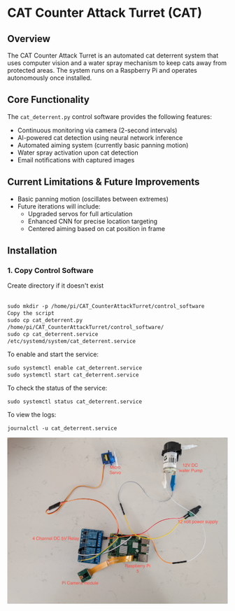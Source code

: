 
# CAT Counter Attack Turret (CAT)

## Overview
The CAT Counter Attack Turret is an automated cat deterrent system that uses computer vision and a water spray mechanism to keep cats away from protected areas. The system runs on a Raspberry Pi and operates autonomously once installed.

## Core Functionality
The `cat_deterrent.py` control software provides the following features:

- Continuous monitoring via camera (2-second intervals)
- AI-powered cat detection using neural network inference
- Automated aiming system (currently basic panning motion)
- Water spray activation upon cat detection
- Email notifications with captured images

## Current Limitations & Future Improvements
- Basic panning motion (oscillates between extremes)
- Future iterations will include:
  - Upgraded servos for full articulation
  - Enhanced CNN for precise location targeting
  - Centered aiming based on cat position in frame

## Installation

### 1. Copy Control Software
Create directory if it doesn't exist

```

sudo mkdir -p /home/pi/CAT_CounterAttackTurret/control_software
Copy the script
sudo cp cat_deterrent.py /home/pi/CAT_CounterAttackTurret/control_software/
sudo cp cat_deterrent.service /etc/systemd/system/cat_deterrent.service

```
To enable and start the service:
```
sudo systemctl enable cat_deterrent.service
sudo systemctl start cat_deterrent.service
```
To check the status of the service:
```
sudo systemctl status cat_deterrent.service
```
To view the logs:
```
journalctl -u cat_deterrent.service
```

![Training History](Cat_Diagram.jpg)
